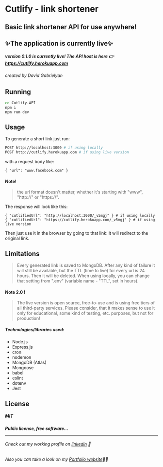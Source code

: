 # Cutlify - link shortener
## Basic link shortener API for use anywhere!

## ✨The application is currently live✨

##### version 0.1.0 is currently live! The API host is here 👉 https://cutlify.herokuapp.com

###### created by David Gabrielyan

## Running
```sh
cd Cutlify-API
npm i
npm run dev
```

## Usage

To generate a short link just run:
```sh
POST http://localhost:3000 # if using locally
POST http://cutlify.herokuapp.com # if using live version
```
with a request body like:
```
{ "url": "www.facebook.com" }
```
#### Note!
> the url format doesn't matter, whether it's starting with "www", "http://" or "https://".

The response will look like this:
```
{ "cutlifiedUrl": "http://localhost:3000/_v5mgj" } # if using locally
{ "cutlifiedUrl": "https://cutlify.herokuapp.com/_v5mgj" } # if using live version
```

Then just use it in the browser by going to that link: it will redirect to the original link.
## Limitations
> Every generated link is saved to MongoDB. After any kind of
> failure it will still be available, but the TTL (time to live)
> for every url is 24 hours. Then it will be deleted. When using
> locally, you can change that setting from ".env" (variable name - "TTL", set in hours).

#### Note 2.0 !
> The live version is open source, free-to-use and is using free
> tiers of all third-party services. Please consider, that it
> makes sense to use it only for educational, some kind of testing, etc.
> purposes, but not for production!


##### Technologies/libraries used:
- Node.js
- Express.js
- cron
- nodemon
- MongoDB (Atlas)
- Mongoose
- babel
- eslint
- dotenv
- Jest

## License

##### MIT

***Public license, free software...***
***
###### Check out my working profile on [linkedin](https://www.linkedin.com/in/david-gabrielyan-87428b168/) 	🙌
###### Also you can take a look on my [Portfolio website](https://davidgabrielyan.netlify.app)👨‍🎓	

